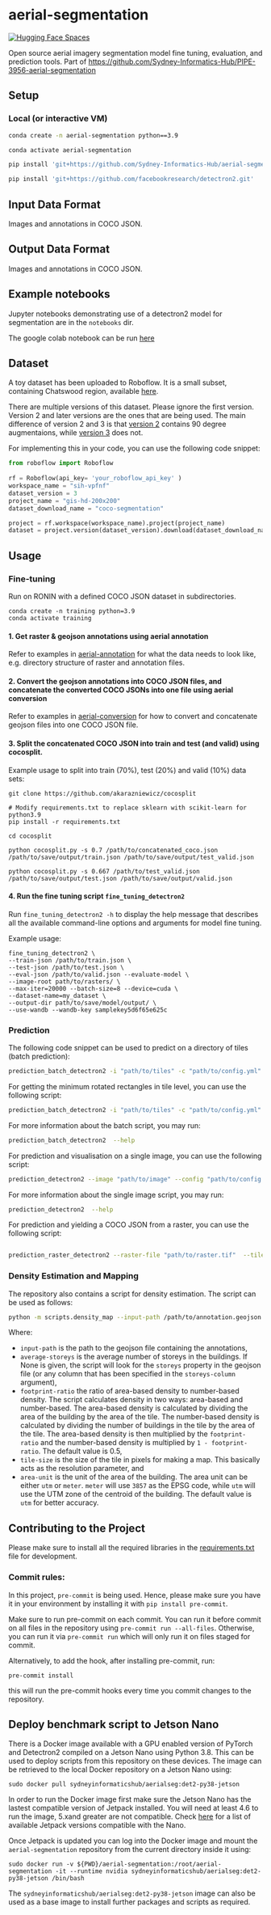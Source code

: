 # aerial-segmentation
[![Hugging Face Spaces](https://img.shields.io/badge/%F0%9F%A4%97%20Hugging%20Face-Spaces-blue)](https://huggingface.co/spaces/SIH/building-segmentation)

Open source aerial imagery segmentation model fine tuning, evaluation, and prediction tools. Part of https://github.com/Sydney-Informatics-Hub/PIPE-3956-aerial-segmentation

## Setup

### Local (or interactive VM)

```bash
conda create -n aerial-segmentation python==3.9

conda activate aerial-segmentation

pip install 'git+https://github.com/Sydney-Informatics-Hub/aerial-segmentation.git'

pip install 'git+https://github.com/facebookresearch/detectron2.git'
```

## Input Data Format

Images and annotations in COCO JSON.

## Output Data Format

Images and annotations in COCO JSON.

## Example notebooks

Jupyter notebooks demonstrating use of a detectron2 model for segmentation are in the `notebooks` dir.

The google colab notebook can be run [here](https://colab.research.google.com/github/Sydney-Informatics-Hub/aerial-segmentation/blob/main/notebooks/detectron2_fine_tuning_colab.ipynb)


## Dataset

A toy dataset has been uploaded to Roboflow. It is a small subset, containing Chatswood region, available [here](https://universe.roboflow.com/sih-vpfnf/gis-hd-200x200).

There are multiple versions of this dataset. Please ignore the first version. Version 2 and later versions are the ones that are being used. The main difference of version 2 and 3 is that [version 2](https://universe.roboflow.com/sih-vpfnf/gis-hd-200x200/2) contains 90 degree augmentaions, while [version 3](https://universe.roboflow.com/sih-vpfnf/gis-hd-200x200/3) does not.

For implementing this in your code, you can use the following code snippet:

```python
from roboflow import Roboflow
 
rf = Roboflow(api_key= 'your_roboflow_api_key' )
workspace_name = "sih-vpfnf" 
dataset_version = 3 
project_name = "gis-hd-200x200" 
dataset_download_name = "coco-segmentation" 

project = rf.workspace(workspace_name).project(project_name)
dataset = project.version(dataset_version).download(dataset_download_name)
```
<!-- 
# Register the dataset
from detectron2.data.datasets import register_coco_instances
dataset_name = "chatswood-dataset" #@param {type:"string"}
dataset_folder = "gis-hd-200x200" #@param {type:"string"}
register_coco_instances(f"{dataset_name}_train", {}, f"{dataset_folder}/train/_annotations.coco.json", f"/content/{dataset_folder}/train/")
register_coco_instances(f"{dataset_name}_val", {}, f"{dataset_folder}/valid/_annotations.coco.json", f"/content/{dataset_folder}/valid/")
register_coco_instances(f"{dataset_name}_test", {}, f"{dataset_folder}/test/_annotations.coco.json", f"/content/{dataset_folder}/test/")

# Use the dataset
from detectron2.config import get_cfg

cfg = get_cfg()
cfg.DATASETS.TRAIN = (f"{dataset_name}_train",)
cfg.DATASETS.TEST = (f"{dataset_name}_test",)
# then do the other configs

``` -->

## Usage

### Fine-tuning

Run on RONIN with a defined COCO JSON dataset in subdirectories.

```{bash}
conda create -n training python=3.9
conda activate training
```

#### 1. Get raster & geojson annotations using aerial annotation
Refer to examples in [aerial-annotation](https://github.com/Sydney-Informatics-Hub/aerial-annotation) for what the data needs to look like, e.g. directory structure of raster and annotation files.

#### 2. Convert the geojson annotations into COCO JSON files, and concatenate the converted COCO JSONs into one file using aerial conversion

Refer to examples in [aerial-conversion](https://github.com/Sydney-Informatics-Hub/aerial-conversion) for how to convert and concatenate geojson files into one COCO JSON file.


#### 3. Split the concatenated COCO JSON into train and test (and valid) using cocosplit.

Example usage to split into train (70%), test (20%) and valid (10%) data sets:
```
git clone https://github.com/akarazniewicz/cocosplit

# Modify requirements.txt to replace sklearn with scikit-learn for python3.9
pip install -r requirements.txt

cd cocosplit

python cocosplit.py -s 0.7 /path/to/concatenated_coco.json /path/to/save/output/train.json /path/to/save/output/test_valid.json

python cocosplit.py -s 0.667 /path/to/test_valid.json /path/to/save/output/test.json /path/to/save/output/valid.json
```


#### 4. Run the fine tuning script `fine_tuning_detectron2`

Run `fine_tuning_detectron2 -h` to display the help message that describes all the available command-line options and arguments for model fine tuning.

Example usage:
```
fine_tuning_detectron2 \
--train-json /path/to/train.json \
--test-json /path/to/test.json \
--eval-json /path/to/valid.json --evaluate-model \
--image-root path/to/rasters/ \
--max-iter=20000 --batch-size=8 --device=cuda \
--dataset-name=my_dataset \
--output-dir path/to/save/model/output/ \
--use-wandb --wandb-key samplekey5d6f65e625c
```


### Prediction

The following code snippet can be used to predict on a directory of tiles (batch prediction):


```bash
prediction_batch_detectron2 -i "path/to/tiles" -c "path/to/config.yml" -w "path/to/weights/model.pth" --coco "path/to/coco.json" --simplify-tolerance 0.3  --threshold 0.7 --force-cpu 

```

For getting the minimum rotated rectangles in tile level, you can use the following script:

```bash
prediction_batch_detectron2 -i "path/to/tiles" -c "path/to/config.yml" -w "path/to/weights/model.pth" --coco "path/to/coco.json" --minimum-rotated-rectangle --threshold 0.7 --force-cpu 

```

For more information about the batch script, you may run:

```bash
prediction_batch_detectron2  --help

```

For prediction and visualisation on a single image, you can use the following script:

```bash
prediction_detectron2 --image "path/to/image" --config "path/to/config.yml" --weights "path/to/weights/model.pth" --threshold 0.7 --coco "path/to/coco.json"

```

For more information about the single image script, you may run:

```bash
prediction_detectron2  --help

```

For prediction and yielding a COCO JSON from a raster, you can use the following script:

```bash

prediction_raster_detectron2 --raster-file "path/to/raster.tif"  --tile-size 0.002 --config "path/to/config.yml" --weights "path/to/weights/model.pth" --threshold 0.7 --coco-out "path/to/output/coco.json" --temp-dir "path/to/tile/storage/" --simplify-tolerance 0.95

```

### Density Estimation and Mapping

The repository also contains a script for density estimation. The script can be used as follows:

```bash
python -m scripts.density_map --input-path /path/to/annotation.geojson --average-storeys 1 --footprint-ratio 0.5 --tile-size 200 --area-unit utm

```

Where: 

- `input-path` is the path to the geojson file containing the annotations, 
- `average-storeys` is the average number of storeys in the buildings. If None is given, the script will look for the `storeys` property in the geojson file (or any column that has been specified in the `storeys-column` argument), 
- `footprint-ratio` the ratio of area-based density to number-based density. The script calculates density in two ways: area-based and number-based. The area-based density is calculated by dividing the area of the building by the area of the tile. The number-based density is calculated by dividing the number of buildings in the tile by the area of the tile. The area-based density is then multiplied by the `footprint-ratio` and the number-based density is multiplied by `1 - footprint-ratio`. The default value is 0.5,
- `tile-size` is the size of the tile in pixels for making a map. This basically acts as the resolution parameter, and 
- `area-unit` is the unit of the area of the building. The area unit can be either `utm` or `meter`. `meter` will use `3857` as the EPSG code, while `utm` will use the UTM zone of the centroid of the building. The default value is `utm` for better accuracy.




## Contributing to the Project

Please make sure to install all the required libraries in the [requirements.txt](https://github.com/Sydney-Informatics-Hub/aerial-segmentation/tree/main/requirements.txt) file for development.


### Commit rules:

In this project, `pre-commit` is being used. Hence, please make sure you have it in your
environment by installing it with `pip install pre-commit`.

Make sure to run pre-commit on each commit. You can run it before commit on all files in the
repository using `pre-commit run --all-files`. Otherwise, you can run it via `pre-commit run`
which will only run it on files staged for commit.

Alternatively, to add the hook, after installing pre-commit, run:

```
pre-commit install
```

this will run the pre-commit hooks every time you commit changes to the repository.

## Deploy benchmark script to Jetson Nano

There is a Docker image available with a GPU enabled version of PyTorch and Detectron2 compiled on a
Jetson Nano using Python 3.8. This can be used to deploy scripts from this repository on these devices.
The image can be retrieved to the local Docker repository on a Jetson Nano using:

```
sudo docker pull sydneyinformaticshub/aerialseg:det2-py38-jetson
```

In order to run the Docker image first make sure the Jetson Nano has the lastest compatible version of
Jetpack installed. You will need at least 4.6 to run the image, 5.xand greater are not compatible. Check
[here](https://developer.nvidia.com/embedded/jetpack-archive) for a list of available Jetpack versions
compatible with the Nano.

Once Jetpack is updated you can log into the Docker image and mount the `aerial-segmentation` repository
from the current directory inside it using:

```
sudo docker run -v ${PWD}/aerial-segmentation:/root/aerial-segmentation -it --runtime nvidia sydneyinformaticshub/aerialseg:det2-py38-jetson /bin/bash
```

The `sydneyinformaticshub/aerialseg:det2-py38-jetson` image can also be used as a base image to install
further packages and scripts as required.
